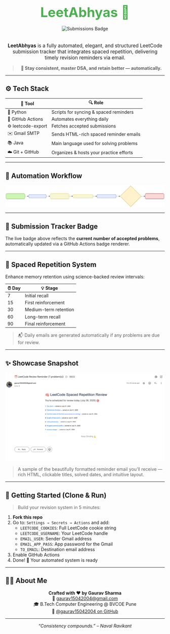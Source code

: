 <div align="center">

  <h1 style="font-size: 3em; color: #4CAF50; margin-bottom: 0.2em;">LeetAbhyas 🧠</h1>
  <img src="https://raw.githubusercontent.com/gaurav15042004/LeetAbhyas/output/badge.svg" alt="Submissions Badge" style="margin: 10px 0 20px;">

  <p style="font-size: 1.1em; max-width: 600px;">
    <strong>LeetAbhyas</strong> is a fully automated, elegant, and structured LeetCode submission tracker that integrates spaced repetition, delivering timely revision reminders via email.
  </p>

  <blockquote><strong>🎯 Stay consistent, master DSA, and retain better — automatically.</strong></blockquote>

</div>

---

## ⚙️ Tech Stack

<div align="center">

| 🧩 Tool              | 🔍 Role                                     |
|----------------------|----------------------------------------------|
| 🐍 Python            | Scripts for syncing & spaced reminders       |
| 🔁 GitHub Actions    | Automates everything daily                   |
| ⚙️ leetcode-export    | Fetches accepted submissions                 |
| ✉️ Gmail SMTP        | Sends HTML-rich spaced reminder emails       |
| 📚 Java              | Main language used for solving problems      |
| ☁️ Git + GitHub      | Organizes & hosts your practice efforts      |

</div>

---

## 🔁 Automation Workflow

![Automation Flow](assets/automation-flow.svg)

---

## 📛 Submission Tracker Badge

The live badge above reflects the **current number of accepted problems**, automatically updated via a GitHub Actions badge renderer.

---

## 🧠 Spaced Repetition System

Enhance memory retention using science-backed review intervals:

<div align="center">

| ⏰ Day | 💡 Stage               |
|--------|------------------------|
| 7      | Initial recall         |
| 15     | First reinforcement    |
| 30     | Medium-term retention |
| 60     | Long-term recall       |
| 90     | Final reinforcement    |

</div>

> 📬 Daily emails are generated automatically if any problems are due for review.

---

## ✨ Showcase Snapshot

![Snapshot](assets/snapshot.png)

> A sample of the beautifully formatted reminder email you’ll receive — rich HTML, clickable titles, solved dates, and intuitive layout.

---

## 🚀 Getting Started (Clone & Run)

> Build your revision system in 5 minutes:

1. **Fork this repo**
2. Go to: `Settings → Secrets → Actions` and add:
   - `LEETCODE_COOKIES`: Full LeetCode cookie string
   - `LEETCODE_USERNAME`: Your LeetCode handle
   - `EMAIL_USER`: Sender Gmail address
   - `EMAIL_APP_PASS`: App password for the Gmail
   - `TO_EMAIL`: Destination email address
3. Enable GitHub Actions
4. Done! 🎉 Your automated system is ready

---

## 👨‍💻 About Me

<div align="center">

**Crafted with ❤️ by Gaurav Sharma**  
📧 gaurav15042004@gmail.com  
🎓 B.Tech Computer Engineering @ BVCOE Pune  
🔗 [@gaurav15042004 on GitHub](https://github.com/gaurav15042004)

</div>

---

<div align="center">
  <em>“Consistency compounds.” – Naval Ravikant</em>
</div>
